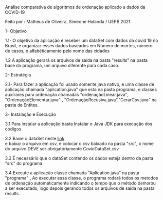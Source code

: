 Análise comparativa de algoritmos de ordenação aplicado a dados da COVID-19

Feito por : Matheus de Oliveira, Simeone Holanda / UEPB 2021


1- Objetivo

1.1- O objetivo da aplicação é receber um dataSet com dados da covid 19 no Brasil, e organizar esses dados
baseados em Número de mortes, número de casos, e alfabéticamente pelo nome das cidades

1.2 A aplicação gerará os arquivos de saída na pasta "results" na pasta base do programa, um arquivo diferente
 para cada caso.
 
 2- Estratégia
 
 2.1- Para fazer a aplicação foi usado somente java nativo, e uma classe de aplicação chamada "aplication.java" que esta na pasta programa, e classes auxiliares para ordenação chamadas "ordenaçãoLinear.java", "OrdenaçãoElementar.java" , "OrdenaçãoRecusiva.java","GerarCsv.java" na pasta de Entites.
 
 3- Instalação e Execução
 
 3.1 Para instalar a aplicação basta Instalar o Java JDK para execução dos códigos
 
 3.2 Baixe o dataSet neste  [link](https://drive.google.com/file/d/1YEXmlLwzfzaVYY2zAlQvshJsOkhfz0VP/view?usp=sharing)  
    e baixar o arquivo em csv, e colocar o csv baixado na pasta "src", o nome do arquivo DEVE ser obrigatóriamente CovidDataSet.csv 
     
  
3.3 É necessário que o dataSet contendo os dados esteja dentro da pasta "src" do programa

3.4 Execute a aplicação classe chamada "Aplication.java" na pasta "programa" , Ao executar essa classe, o programa rodará todos os metodos de ordenação automáticamente
     indicando o tempo que o método demorou a ser executado, logo depois gerando todos os arquivos de saida na pasta results.
